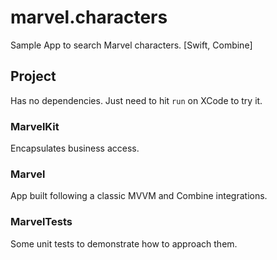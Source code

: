# marvel.characters
Sample App to search Marvel characters. [Swift, Combine]

## Project
Has no dependencies. Just need to hit `run` on XCode to try it.

### MarvelKit
Encapsulates business access.

### Marvel
App built following a classic MVVM and Combine integrations.

### MarvelTests
Some unit tests to demonstrate how to approach them.
